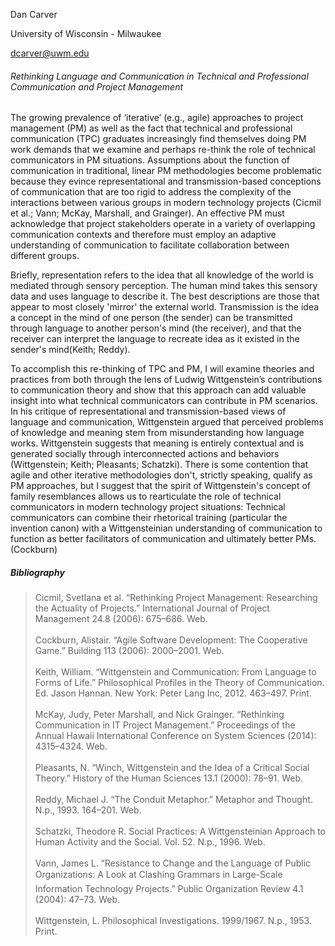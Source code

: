 
Dan Carver

University of Wisconsin - Milwaukee

dcarver@uwm.edu

###### Rethinking Language and Communication in Technical and Professional Communication and Project Management

The growing prevalence of ‘iterative’ (e.g., agile) approaches to project management (PM) as well as the fact that technical and professional communication (TPC) graduates increasingly find themselves doing PM work demands that we examine and perhaps re-think the role of technical communicators in PM situations. Assumptions about the function of communication in traditional, linear PM methodologies become problematic because they evince representational and transmission-based conceptions of communication that are too rigid to address the complexity of the interactions between various groups in modern technology projects (Cicmil et al.; Vann; McKay, Marshall, and Grainger)⁠⁠. An effective PM must acknowledge that project stakeholders operate in a variety of overlapping communication contexts and therefore must employ an adaptive understanding of communication to facilitate collaboration between different groups.

 Briefly, representation refers to the idea that all knowledge of the world is mediated through sensory perception. The human mind takes this sensory data and uses language to describe it. The best descriptions are those that appear to most closely 'mirror' the external world. Transmission is the idea a concept in the mind of one person (the sender) can be transmitted through language to another person's mind (the receiver), and that the receiver can interpret the language to recreate idea as it existed in the sender's mind(Keith; Reddy)⁠.

To accomplish this re-thinking of TPC and PM, I will examine theories and practices from both through the lens of Ludwig Wittgenstein’s contributions to communication theory and show that this approach can add valuable insight into what technical communicators can contribute in PM scenarios. In his critique of representational and transmission-based views of language and communication, Wittgenstein argued that perceived problems of knowledge and meaning stem from misunderstanding how language works. Wittgenstein suggests that meaning is entirely contextual and is generated socially through interconnected actions and behaviors (Wittgenstein; Keith; Pleasants; Schatzki). There is some contention that agile and other iterative methodologies don't, strictly speaking, qualify as PM approaches, but I suggest that the spirit of Wittgenstein's concept of family resemblances allows us to rearticulate the role of technical communicators in modern technology project situations: Technical communicators can combine their rhetorical training (particular the invention canon) with a Wittgensteinian understanding of communication to function as better facilitators of communication and ultimately better PMs.(Cockburn)⁠

##### Bibliography


> Cicmil, Svetlana et al. “Rethinking Project Management: Researching the Actuality of Projects.” International Journal of Project Management 24.8 (2006): 675–686. Web.
> <br></br>
> Cockburn, Alistair. “Agile Software Development: The Cooperative Game.” Building 113 (2006): 2000–2001. Web.
> <br></br>
> Keith, William. “Wittgenstein and Communication: From Language to Forms of Life.” Philosophical Profiles in the Theory of Communication. Ed. Jason Hannan. New York: Peter Lang Inc, 2012. 463–497. Print.
> <br></br>
> McKay, Judy, Peter Marshall, and Nick Grainger. “Rethinking Communication in IT Project Management.” Proceedings of the Annual Hawaii International Conference on System Sciences (2014): 4315–4324. Web.
> <br></br>
> Pleasants, N. “Winch, Wittgenstein and the Idea of a Critical Social Theory.” History of the Human Sciences 13.1 (2000): 78–91. Web.
> <br></br>
> Reddy, Michael J. “The Conduit Metaphor.” Metaphor and Thought. N.p., 1993. 164–201. Web.
> <br></br>
> Schatzki, Theodore R. Social Practices: A Wittgensteinian Approach to Human Activity and the Social. Vol. 52. N.p., 1996. Web.
> <br></br>
> Vann, James L. “Resistance to Change and the Language of Public Organizations: A Look at Clashing Grammars in Large-Scale Information Technology Projects.” Public Organization Review 4.1 (2004): 47–73. Web.
> <br></br>
> Wittgenstein, L. Philosophical Investigations. 1999/1967. N.p., 1953. Print.
